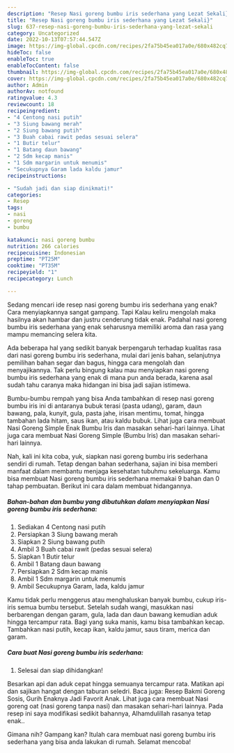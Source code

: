 ```yaml
---
description: "Resep Nasi goreng bumbu iris sederhana yang Lezat Sekali}"
title: "Resep Nasi goreng bumbu iris sederhana yang Lezat Sekali}"
slug: 637-resep-nasi-goreng-bumbu-iris-sederhana-yang-lezat-sekali
category: Uncategorized
date: 2022-10-13T07:57:44.547Z
image: https://img-global.cpcdn.com/recipes/2fa75b45ea017a0e/680x482cq70/nasi-goreng-bumbu-iris-sederhana-foto-resep-utama.jpg
hideToc: false
enableToc: true
enableTocContent: false
thumbnail: https://img-global.cpcdn.com/recipes/2fa75b45ea017a0e/680x482cq70/nasi-goreng-bumbu-iris-sederhana-foto-resep-utama.jpg
cover: https://img-global.cpcdn.com/recipes/2fa75b45ea017a0e/680x482cq70/nasi-goreng-bumbu-iris-sederhana-foto-resep-utama.jpg
author: Admin
authorAv: notfound
ratingvalue: 4.3
reviewcount: 18
recipeingredient:
- "4 Centong nasi putih"
- "3 Siung bawang merah"
- "2 Siung bawang putih"
- "3 Buah cabai rawit pedas sesuai selera"
- "1 Butir telur"
- "1 Batang daun bawang"
- "2 Sdm kecap manis"
- "1 Sdm margarin untuk menumis"
- "Secukupnya Garam lada kaldu jamur"
recipeinstructions:

- "Sudah jadi dan siap dinikmati!"
categories:
- Resep
tags:
- nasi
- goreng
- bumbu

katakunci: nasi goreng bumbu 
nutrition: 266 calories
recipecuisine: Indonesian
preptime: "PT25M"
cooktime: "PT35M"
recipeyield: "1"
recipecategory: Lunch

---
```



Sedang mencari ide resep nasi goreng bumbu iris sederhana yang enak? Cara menyiapkannya sangat gampang. Tapi Kalau keliru mengolah maka hasilnya akan hambar dan justru cenderung tidak enak. Padahal nasi goreng bumbu iris sederhana yang enak seharusnya memiliki aroma dan rasa yang mampu memancing selera kita.


Ada beberapa hal yang sedikit banyak berpengaruh terhadap kualitas rasa dari nasi goreng bumbu iris sederhana, mulai dari jenis bahan, selanjutnya pemilihan bahan segar dan bagus, hingga cara mengolah dan menyajikannya. Tak perlu bingung kalau mau menyiapkan nasi goreng bumbu iris sederhana yang enak di mana pun anda berada, karena asal sudah tahu caranya maka hidangan ini bisa jadi sajian istimewa.

Bumbu-bumbu rempah yang bisa Anda tambahkan di resep nasi goreng bumbu iris ini di antaranya bubuk terasi (pasta udang), garam, daun bawang, pala, kunyit, gula, pasta jahe, irisan mentimu, tomat, hingga tambahan lada hitam, saus ikan, atau kaldu bubuk. Lihat juga cara membuat Nasi Goreng Simple Enak Bumbu Iris dan masakan sehari-hari lainnya. Lihat juga cara membuat Nasi Goreng Simple (Bumbu Iris) dan masakan sehari-hari lainnya.


Nah, kali ini kita coba, yuk, siapkan nasi goreng bumbu iris sederhana sendiri di rumah. Tetap dengan bahan sederhana, sajian ini bisa memberi manfaat dalam membantu menjaga kesehatan tubuhmu sekeluarga. Kamu bisa membuat Nasi goreng bumbu iris sederhana memakai 9 bahan dan 0 tahap pembuatan. Berikut ini cara dalam membuat hidangannya.

<!--inarticleads1-->

##### Bahan-bahan dan bumbu yang dibutuhkan dalam menyiapkan Nasi goreng bumbu iris sederhana:

1. Sediakan 4 Centong nasi putih
1. Persiapkan 3 Siung bawang merah
1. Siapkan 2 Siung bawang putih
1. Ambil 3 Buah cabai rawit (pedas sesuai selera)
1. Siapkan 1 Butir telur
1. Ambil 1 Batang daun bawang
1. Persiapkan 2 Sdm kecap manis
1. Ambil 1 Sdm margarin untuk menumis
1. Ambil Secukupnya Garam, lada, kaldu jamur


Kamu tidak perlu menggerus atau menghaluskan banyak bumbu, cukup iris-iris semua bumbu tersebut. Setelah sudah wangi, masukkan nasi berbarengan dengan garam, gula, lada dan daun bawang kemudian aduk hingga tercampur rata. Bagi yang suka manis, kamu bisa tambahkan kecap. Tambahkan nasi putih, kecap ikan, kaldu jamur, saus tiram, merica dan garam. 

<!--inarticleads2-->

##### Cara buat Nasi goreng bumbu iris sederhana:


1. Selesai dan siap dihidangkan!

Besarkan api dan aduk cepat hingga semuanya tercampur rata. Matikan api dan sajikan hangat dengan taburan seledri. Baca juga: Resep Bakmi Goreng Sosis, Gurih Enaknya Jadi Favorit Anak. Lihat juga cara membuat Nasi goreng oat (nasi goreng tanpa nasi) dan masakan sehari-hari lainnya. Pada resep ini saya modifikasi sedikit bahannya, Alhamdulillah rasanya tetap enak.. 

Gimana nih? Gampang kan? Itulah cara membuat nasi goreng bumbu iris sederhana yang bisa anda lakukan di rumah. Selamat mencoba!
